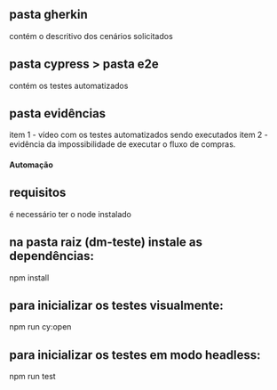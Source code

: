 ## pasta gherkin
contém o descritivo dos cenários solicitados

## pasta cypress > pasta e2e
contém os testes automatizados

## pasta evidências
item 1 - vídeo com os testes automatizados sendo executados
item 2 - evidência da impossibilidade de executar o fluxo de compras.

#### Automação

## requisitos
é necessário ter o node instalado

## na pasta raiz (dm-teste) instale as dependências:
npm install

## para inicializar os testes visualmente:
npm run cy:open

## para inicializar os testes em modo headless:
npm run test
